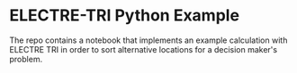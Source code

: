 # ELECTRE-TRI Python Example

The repo contains a notebook that implements an example calculation with ELECTRE TRI in order to sort alternative locations for a decision maker's problem.
